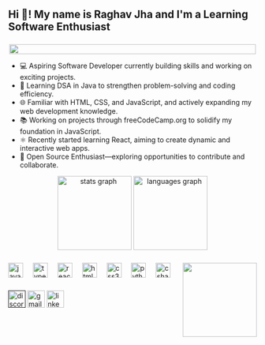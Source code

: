   <h2 align="left">Hi 👋! My name is Raghav Jha and I'm a Learning Software Enthusiast</h2>
    
  
###   
<div style="text-align: center; width: 100%; display: flex; justify-content: center;">    
  <img src="https://media2.giphy.com/media/78XCFBGOlS6keY1Bil/200w.gif?cid=6c09b9521ag8i15m3xykvu0d965wrqy8zo0q32byo0tbek1o&ep=v1_gifs_search&rid=200w.gif&ct=g" style="width: 100%; max-width: 500px; height: auto;">
</div>


<ul>
<li>💻 Aspiring Software Developer currently building skills and working on exciting projects.</li>
<li>🚀 Learning DSA in Java to strengthen problem-solving and coding efficiency.</li>
<li>🌐 Familiar with HTML, CSS, and JavaScript, and actively expanding my web development knowledge.</li>
<li>📚 Working on projects through freeCodeCamp.org to solidify my foundation in JavaScript.</li>
<li>⚛️ Recently started learning React, aiming to create dynamic and interactive web apps.</li>
<li>🤝 Open Source Enthusiast—exploring opportunities to contribute and collaborate.</li>
  
</ul>


<div align="center">
  <img src="https://github-readme-stats.vercel.app/api?username=RaghavJha60570&hide_title=false&hide_rank=false&show_icons=true&include_all_commits=true&count_private=true&disable_animations=false&theme=dracula&locale=en&hide_border=false" height="150" alt="stats graph"  />
  <img src="https://github-readme-stats.vercel.app/api/top-langs?username=RaghavJha60570&locale=en&hide_title=false&layout=compact&card_width=320&langs_count=5&theme=dracula&hide_border=false" height="150" alt="languages graph"  />
</div>

###

<img align="right" height="150" src="https://i.imgflip.com/65efzo.gif"  />

###

<div align="left">
  <img src="https://cdn.jsdelivr.net/gh/devicons/devicon/icons/javascript/javascript-original.svg" height="30" alt="javascript logo"  />
  <img width="12" />
  <img src="https://cdn.jsdelivr.net/gh/devicons/devicon/icons/typescript/typescript-original.svg" height="30" alt="typescript logo"  />
  <img width="12" />
  <img src="https://cdn.jsdelivr.net/gh/devicons/devicon/icons/react/react-original.svg" height="30" alt="react logo"  />
  <img width="12" />
  <img src="https://cdn.jsdelivr.net/gh/devicons/devicon/icons/html5/html5-original.svg" height="30" alt="html5 logo"  />
  <img width="12" />
  <img src="https://cdn.jsdelivr.net/gh/devicons/devicon/icons/css3/css3-original.svg" height="30" alt="css3 logo"  />
  <img width="12" />
  <img src="https://cdn.jsdelivr.net/gh/devicons/devicon/icons/python/python-original.svg" height="30" alt="python logo"  />
  <img width="12" />
  <img src="https://cdn.jsdelivr.net/gh/devicons/devicon/icons/csharp/csharp-original.svg" height="30" alt="csharp logo"  />
</div>

###

<div align="left">


  <a href=""><img src="https://img.shields.io/static/v1?message=Discord&logo=discord&label=&color=7289DA&logoColor=white&labelColor=&style=for-the-badge" height="35" alt="discord logo"  /></a>
 <a href=" rjha60570@gmail.com"> <img src="https://img.shields.io/static/v1?message=Gmail&logo=gmail&label=&color=D14836&logoColor=white&labelColor=&style=for-the-badge" height="35" alt="gmail logo"  /></a>
 <a href="https://www.linkedin.com/in/raghav-jha-25692430b/"> <img src="https://img.shields.io/static/v1?message=LinkedIn&logo=linkedin&label=&color=0077B5&logoColor=white&labelColor=&style=for-the-badge" height="35" alt="linkedin logo"  />
</div></a>

###


<br clear="both">



###

